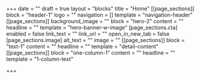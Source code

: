 +++
date = ""
draft = true
layout = "blocks"
title = "Home"
[[page_sections]]
block = "header-1"
logo = ""
navigation = []
template = "navigation-header"
[[page_sections]]
background_image = ""
block = "hero-2"
content = ""
headline = ""
template = "hero-banner-w-image"
[page_sections.cta]
enabled = false
link_text = ""
link_url = ""
open_in_new_tab = false
[page_sections.image]
alt_text = ""
image = ""
[[page_sections]]
block = "text-1"
content = ""
headline = ""
template = "detail-content"
[[page_sections]]
block = "one-column-1"
content = ""
headline = ""
template = "1-column-text"

+++
